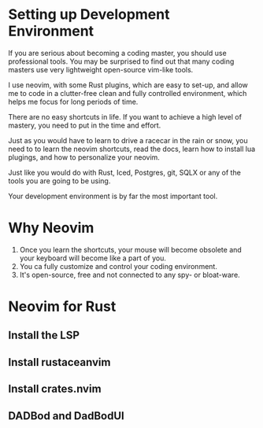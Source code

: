 # Setting up Development Environment

If you are serious about becoming a coding master, you should use professional tools. You may be surprised to find out that
many coding masters use very lightweight open-source vim-like tools.

I use neovim, with some Rust plugins, which are easy to set-up, and allow me to code in a clutter-free clean
and fully controlled environment, which helps me focus for long periods of time.

There are no easy shortcuts in life. If you want to achieve a high level of mastery, you need to
put in the time and effort.

Just as you would have to learn to drive a racecar in the rain or snow, you need to to learn the neovim
shortcuts, read the docs, learn how to install lua plugings, and how to personalize your neovim.

Just like you would do with Rust, Iced, Postgres, git, SQLX or any of the tools you are going to be using.

Your development environment is by far the most important tool.

# Why Neovim

1. Once you learn the shortcuts, your mouse will become obsolete and your keyboard will become like a part of you.
2. You ca fully customize and control your coding environment.
3. It's open-source, free and not connected to any spy- or bloat-ware.

# Neovim for Rust

## Install the LSP

## Install rustaceanvim

## Install crates.nvim

## DADBod and DadBodUI

